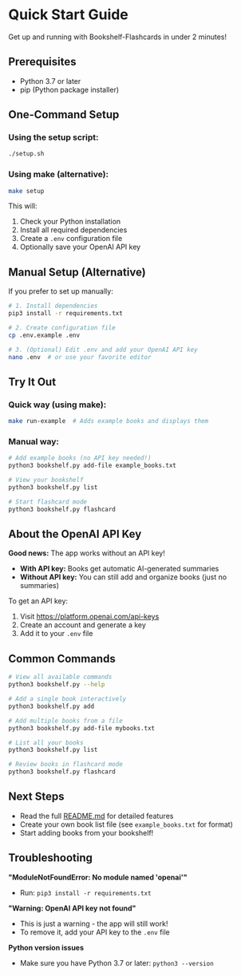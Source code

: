 # Quick Start Guide

Get up and running with Bookshelf-Flashcards in under 2 minutes!

## Prerequisites

- Python 3.7 or later
- pip (Python package installer)

## One-Command Setup

### Using the setup script:
```bash
./setup.sh
```

### Using make (alternative):
```bash
make setup
```

This will:
1. Check your Python installation
2. Install all required dependencies
3. Create a `.env` configuration file
4. Optionally save your OpenAI API key

## Manual Setup (Alternative)

If you prefer to set up manually:

```bash
# 1. Install dependencies
pip3 install -r requirements.txt

# 2. Create configuration file
cp .env.example .env

# 3. (Optional) Edit .env and add your OpenAI API key
nano .env  # or use your favorite editor
```

## Try It Out

### Quick way (using make):
```bash
make run-example  # Adds example books and displays them
```

### Manual way:
```bash
# Add example books (no API key needed!)
python3 bookshelf.py add-file example_books.txt

# View your bookshelf
python3 bookshelf.py list

# Start flashcard mode
python3 bookshelf.py flashcard
```

## About the OpenAI API Key

**Good news:** The app works without an API key! 

- **With API key:** Books get automatic AI-generated summaries
- **Without API key:** You can still add and organize books (just no summaries)

To get an API key:
1. Visit https://platform.openai.com/api-keys
2. Create an account and generate a key
3. Add it to your `.env` file

## Common Commands

```bash
# View all available commands
python3 bookshelf.py --help

# Add a single book interactively
python3 bookshelf.py add

# Add multiple books from a file
python3 bookshelf.py add-file mybooks.txt

# List all your books
python3 bookshelf.py list

# Review books in flashcard mode
python3 bookshelf.py flashcard
```

## Next Steps

- Read the full [README.md](README.md) for detailed features
- Create your own book list file (see `example_books.txt` for format)
- Start adding books from your bookshelf!

## Troubleshooting

**"ModuleNotFoundError: No module named 'openai'"**
- Run: `pip3 install -r requirements.txt`

**"Warning: OpenAI API key not found"**
- This is just a warning - the app will still work!
- To remove it, add your API key to the `.env` file

**Python version issues**
- Make sure you have Python 3.7 or later: `python3 --version`
